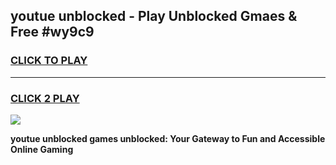 
## youtue unblocked - Play Unblocked Gmaes & Free #wy9c9
<h3>
<a href="https://news.freeplayer.one?title=youtue_unblocked&ref=03M">CLICK TO PLAY</a></h3>
<hr>

<h3>
<a href="https://news.freeplayer.one?title=youtue_unblocked&ref=03M">CLICK 2 PLAY</a>
  
</h3>

<a href="https://news.freeplayer.one?title=youtue_unblocked&ref=03M"><img src="https://clearcache.store/games.png"></a>


**youtue unblocked games unblocked: Your Gateway to Fun and Accessible Online Gaming**
